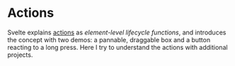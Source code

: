 # Actions

Svelte explains [actions](https://svelte.dev/tutorial/actions) as _element-level lifecycle functions_, and introduces the concept with two demos: a pannable, draggable box and a button reacting to a long press. Here I try to understand the actions with additional projects.
